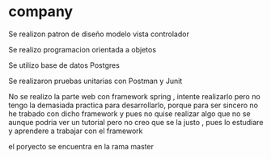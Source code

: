 # company

Se realizon patron de diseño modelo vista controlador

Se realizo programacion orientada a objetos

Se utilizo base de datos Postgres 

Se realizaron pruebas unitarias con Postman y Junit

No se realizo la parte web con framework spring , intente realizarlo pero no tengo la demasiada practica para desarrollarlo, porque para ser sincero no he trabado con dicho framework y pues no quise realizar algo que no se aunque podria ver un tutorial pero no creo que se la justo , pues lo estudiare y aprendere a trabajar con el framework

el poryecto se encuentra en la rama master

